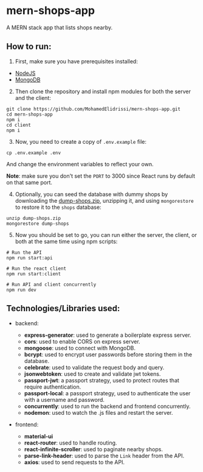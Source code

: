 # mern-shops-app

A MERN stack app that lists shops nearby.

## How to run:

1. First, make sure you have prerequisites installed:
  - [NodeJS](https://nodejs.org)
  - [MongoDB](https://mongodb.com)

2. Then clone the repository and install npm modules for both the server and the client:

```shell script
git clone https://github.com/MohamedElidrissi/mern-shops-app.git
cd mern-shops-app
npm i
cd client
npm i
```

3. Now, you need to create a copy of `.env.example` file:

```shell script
cp .env.example .env
```
And change the environment variables to reflect your own.

**Note**: make sure you don't set the `PORT` to 3000 since React runs by default on that same port.

4. Optionally, you can seed the database with dummy shops by downloading the [dump-shops.zip](dump-shops.zip),
unzipping it, and using `mongorestore` to restore it to the `shops` database:

```shell script
unzip dump-shops.zip
mongorestore dump-shops
```

5. Now you should be set to go, you can run either the server, the client, or both at the same time using npm scripts:
```shell script
# Run the API
npm run start:api

# Run the react client
npm run start:client

# Run API and client concurrently
npm run dev
```

## Technologies/Libraries used:

- backend:
  - **express-generator**: used to generate a boilerplate express server.
  - **cors**: used to enable CORS on express server.
  - **mongoose**: used to connect with MongoDB.
  - **bcrypt**: used to encrypt user passwords before storing them in the database.
  - **celebrate**: used to validate the request body and query.
  - **jsonwebtoken**: used to create and validate jwt tokens.
  - **passport-jwt**: a passport strategy, used to protect routes that require authentication.
  - **passport-local**: a passport strategy, used to authenticate the user with a username and password.
  - **concurrently**: used to run the backend and frontend concurrently.
  - **nodemon**: used to watch the .js files and restart the server.

- frontend:
  - **material-ui**
  - **react-router**: used to handle routing.
  - **react-infinite-scroller**: used to paginate nearby shops.
  - **parse-link-header**: used to parse the `Link` header from the API.
  - **axios**: used to send requests to the API.
